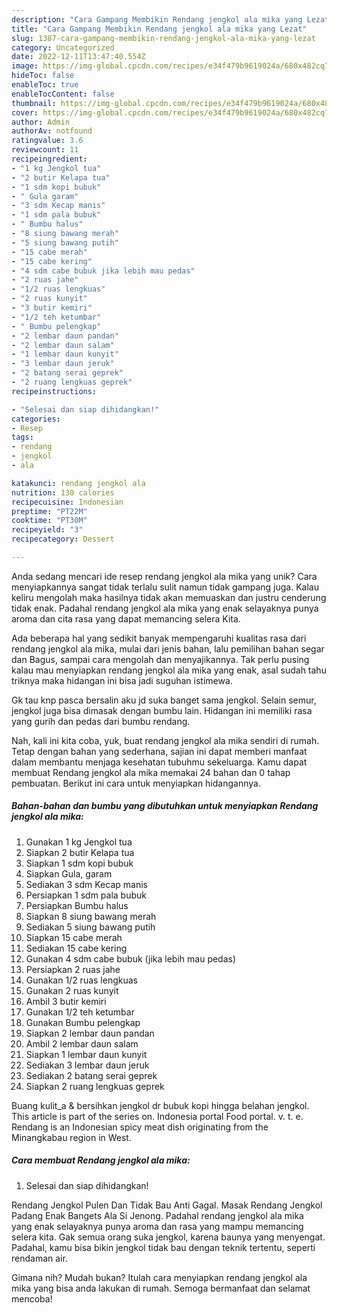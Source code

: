 ```yaml
---
description: "Cara Gampang Membikin Rendang jengkol ala mika yang Lezat"
title: "Cara Gampang Membikin Rendang jengkol ala mika yang Lezat"
slug: 1387-cara-gampang-membikin-rendang-jengkol-ala-mika-yang-lezat
category: Uncategorized
date: 2022-12-11T13:47:40.554Z
image: https://img-global.cpcdn.com/recipes/e34f479b9619024a/680x482cq70/rendang-jengkol-ala-mika-foto-resep-utama.jpg
hideToc: false
enableToc: true
enableTocContent: false
thumbnail: https://img-global.cpcdn.com/recipes/e34f479b9619024a/680x482cq70/rendang-jengkol-ala-mika-foto-resep-utama.jpg
cover: https://img-global.cpcdn.com/recipes/e34f479b9619024a/680x482cq70/rendang-jengkol-ala-mika-foto-resep-utama.jpg
author: Admin
authorAv: notfound
ratingvalue: 3.6
reviewcount: 11
recipeingredient:
- "1 kg Jengkol tua"
- "2 butir Kelapa tua"
- "1 sdm kopi bubuk"
- " Gula garam"
- "3 sdm Kecap manis"
- "1 sdm pala bubuk"
- " Bumbu halus"
- "8 siung bawang merah"
- "5 siung bawang putih"
- "15 cabe merah"
- "15 cabe kering"
- "4 sdm cabe bubuk jika lebih mau pedas"
- "2 ruas jahe"
- "1/2 ruas lengkuas"
- "2 ruas kunyit"
- "3 butir kemiri"
- "1/2 teh ketumbar"
- " Bumbu pelengkap"
- "2 lembar daun pandan"
- "2 lembar daun salam"
- "1 lembar daun kunyit"
- "3 lembar daun jeruk"
- "2 batang serai geprek"
- "2 ruang lengkuas geprek"
recipeinstructions:

- "Selesai dan siap dihidangkan!"
categories:
- Resep
tags:
- rendang
- jengkol
- ala

katakunci: rendang jengkol ala 
nutrition: 130 calories
recipecuisine: Indonesian
preptime: "PT22M"
cooktime: "PT30M"
recipeyield: "3"
recipecategory: Dessert

---
```





Anda sedang mencari ide resep rendang jengkol ala mika yang unik? Cara menyiapkannya sangat tidak terlalu sulit namun tidak gampang juga. Kalau keliru mengolah maka hasilnya tidak akan memuaskan dan justru cenderung tidak enak. Padahal rendang jengkol ala mika yang enak selayaknya punya aroma dan cita rasa yang dapat memancing selera Kita.





Ada beberapa hal yang sedikit banyak mempengaruhi kualitas rasa dari rendang jengkol ala mika, mulai dari jenis bahan, lalu pemilihan bahan segar dan Bagus, sampai cara mengolah dan menyajikannya. Tak perlu pusing kalau mau menyiapkan rendang jengkol ala mika yang enak,      asal sudah tahu triknya maka hidangan ini bisa jadi suguhan istimewa.














Gk tau knp pasca bersalin aku jd suka banget sama jengkol. Selain semur, jengkol juga bisa dimasak dengan bumbu lain. Hidangan ini memiliki rasa yang gurih dan pedas dari bumbu rendang.






Nah, kali ini kita coba, yuk, buat rendang jengkol ala mika sendiri di rumah. Tetap dengan bahan yang sederhana, sajian ini dapat memberi manfaat dalam membantu menjaga kesehatan tubuhmu sekeluarga. Kamu dapat membuat Rendang jengkol ala mika memakai 24 bahan dan 0 tahap pembuatan. Berikut ini cara untuk menyiapkan hidangannya.

<!--inarticleads1-->

##### Bahan-bahan dan bumbu yang dibutuhkan untuk menyiapkan Rendang jengkol ala mika:

1. Gunakan 1 kg Jengkol tua
1. Siapkan 2 butir Kelapa tua
1. Siapkan 1 sdm kopi bubuk
1. Siapkan  Gula, garam
1. Sediakan 3 sdm Kecap manis
1. Persiapkan 1 sdm pala bubuk
1. Persiapkan  Bumbu halus
1. Siapkan 8 siung bawang merah
1. Sediakan 5 siung bawang putih
1. Siapkan 15 cabe merah
1. Sediakan 15 cabe kering
1. Gunakan 4 sdm cabe bubuk (jika lebih mau pedas)
1. Persiapkan 2 ruas jahe
1. Gunakan 1/2 ruas lengkuas
1. Gunakan 2 ruas kunyit
1. Ambil 3 butir kemiri
1. Gunakan 1/2 teh ketumbar
1. Gunakan  Bumbu pelengkap
1. Siapkan 2 lembar daun pandan
1. Ambil 2 lembar daun salam
1. Siapkan 1 lembar daun kunyit
1. Sediakan 3 lembar daun jeruk
1. Sediakan 2 batang serai geprek
1. Siapkan 2 ruang lengkuas geprek


Buang kulit_a &amp; bersihkan jengkol dr bubuk kopi hingga belahan jengkol. This article is part of the series on. Indonesia portal Food portal. v. t. e. Rendang is an Indonesian spicy meat dish originating from the Minangkabau region in West. 

<!--inarticleads2-->

##### Cara membuat Rendang jengkol ala mika:


1. Selesai dan siap dihidangkan!

Rendang Jengkol Pulen Dan Tidak Bau Anti Gagal. Masak Rendang Jengkol Padang Enak Bangets Ala Si Jenong. Padahal rendang jengkol ala mika yang enak selayaknya punya aroma dan rasa yang mampu memancing selera kita. Gak semua orang suka jengkol, karena baunya yang menyengat. Padahal, kamu bisa bikin jengkol tidak bau dengan teknik tertentu, seperti rendaman air. 

Gimana nih? Mudah bukan? Itulah cara menyiapkan rendang jengkol ala mika yang bisa anda lakukan di rumah. Semoga bermanfaat dan selamat mencoba!
